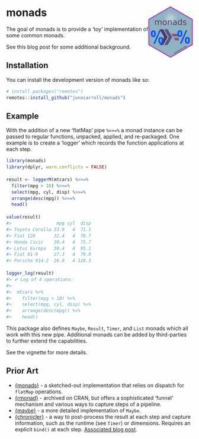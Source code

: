 
<!-- README.md is generated from README.Rmd. Please edit that file -->

# monads <img src="man/figures/logo.png" align="right" height="139" alt="" />

<!-- badges: start -->
<!-- badges: end -->

The goal of monads is to provide a ‘toy’ implementation of some common
monads.

See this blog post for some additional background.

## Installation

You can install the development version of monads like so:

``` r
# install.packages("remotes")
remotes::install_github("jonocarroll/monads")
```

## Example

With the addition of a new ‘flatMap’ pipe `%>>=%` a monad instance can
be passed to regular functions, unpacked, applied, and re-packaged. One
example is to create a ‘logger’ which records the function applications
at each step.

``` r
library(monads)
library(dplyr, warn.conflicts = FALSE)

result <- loggerM(mtcars) %>>=%
  filter(mpg > 10) %>>=%
  select(mpg, cyl, disp) %>>=%
  arrange(desc(mpg)) %>>=%
  head()

value(result)
#>                 mpg cyl  disp
#> Toyota Corolla 33.9   4  71.1
#> Fiat 128       32.4   4  78.7
#> Honda Civic    30.4   4  75.7
#> Lotus Europa   30.4   4  95.1
#> Fiat X1-9      27.3   4  79.0
#> Porsche 914-2  26.0   4 120.3

logger_log(result)
#> ✔ Log of 4 operations:
#> 
#>  mtcars %>%
#>    filter(mpg > 10) %>%
#>    select(mpg, cyl, disp) %>%
#>    arrange(desc(mpg)) %>%
#>    head()
```

This package also defines `Maybe`, `Result`, `Timer`, and `List` monads
which all work with this new pipe. Additional monads can be added by
third-parties to further extend the capabilities.

See the vignette for more details.

## Prior Art

- [{monads}](https://github.com/hadley/monads) - a sketched-out
  implementation that relies on dispatch for `flatMap` operations.
- [{rmonad}](https://github.com/arendsee/rmonad) - archived on CRAN, but
  offers a sophisticated ‘funnel’ mechanism and various ways to capture
  steps of a pipeline.
- [{maybe}](https://armcn.github.io/maybe/) - a more detailed
  implementation of `Maybe`.
- [{chronicler}](https://b-rodrigues.github.io/chronicler/) - a way to
  post-process the result at each step and capture information, such as
  the runtime (see `Timer`) or dimensions. Requires an explicit `bind()`
  at each step. [Associated blog
  post](https://www.brodrigues.co/blog/2022-04-11-monads/).
